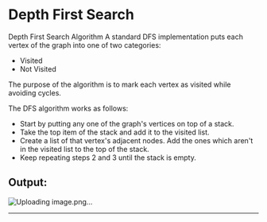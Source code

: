 # Depth First Search


Depth First Search Algorithm
A standard DFS implementation puts each vertex of the graph into one of two categories:

*   Visited
*   Not Visited

The purpose of the algorithm is to mark each vertex as visited while avoiding cycles.

The DFS algorithm works as follows:

* Start by putting any one of the graph's vertices on top of a stack.
* Take the top item of the stack and add it to the visited list.
* Create a list of that vertex's adjacent nodes. Add the ones which aren't in the visited list to the top of the stack.
* Keep repeating steps 2 and 3 until the stack is empty.

## Output:


![Uploading image.png…]()


---
